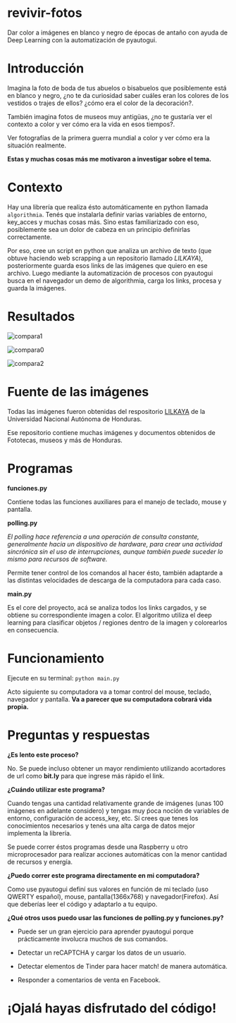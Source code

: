 # revivir-fotos
Dar color a imágenes en blanco y negro de épocas de antaño con ayuda de Deep Learning con la automatización de pyautogui. 

# Introducción

Imagina la foto de boda de tus abuelos o bisabuelos que posiblemente está en blanco y negro, ¿no te da curiosidad saber cuáles eran los colores de los vestidos o trajes de ellos? ¿cómo era el color de la decoración?.

También imagina fotos de museos muy antigüas, ¿no te gustaría ver el contexto a color y ver cómo era la vida en esos tiempos?. 

Ver fotografías de la primera guerra mundial a color y ver cómo era la situación realmente. 

**Estas y muchas cosas más me motivaron a investigar sobre el tema.**

# Contexto

Hay una librería que realiza ésto automáticamente en python llamada ```algorithmia```. Tenés que instalarla definir varias variables de entorno, key_acces y muchas cosas más. Sino estas familiarizado con eso, posiblemente sea un dolor de cabeza en un principio definirlas correctamente. 

Por eso, cree un script en python que analiza un archivo de texto (que obtuve haciendo web scrapping a un repositorio llamado _LILKAYA_), posteriormente guarda esos links de las imágenes que quiero en ese archivo. Luego mediante la automatización de procesos con pyautogui busca en el navegador un demo de algorithmia, carga los links, procesa y guarda la imágenes.

# Resultados

![compara1](https://github.com/cabustillo13/revivir-fotos/blob/master/Ejemplos/comparar1.png)

![compara0](https://github.com/cabustillo13/revivir-fotos/blob/master/Ejemplos/comparar0.png)

![compara2](https://github.com/cabustillo13/revivir-fotos/blob/master/Ejemplos/comparar2.png)

# Fuente de las imágenes

Todas las imágenes fueron obtenidas del respositorio [LILKAYA](https://lilkaya.unah.edu.hn/) de la Universidad Nacional Autónoma de Honduras. 

Ese repositorio contiene muchas imágenes y documentos obtenidos de Fototecas, museos y más de Honduras.

# Programas

**funciones.py**

Contiene todas las funciones auxiliares para el manejo de teclado, mouse y pantalla.

**polling.py**

_El polling hace referencia a una operación de consulta constante, generalmente hacia un dispositivo de hardware, para crear una actividad sincrónica sin el uso de interrupciones, aunque también puede suceder lo mismo para recursos de software._

Permite tener control de los comandos al hacer ésto, también adaptarde a las distintas velocidades de descarga de la computadora para cada caso.

**main.py**

Es el core del proyecto, acá se analiza todos los links cargados, y se obtiene su correspondiente imagen a color. El algoritmo utiliza el deep learning para clasificar objetos / regiones dentro de la imagen y colorearlos en consecuencia.

# Funcionamiento

Ejecute en su terminal: ```python main.py```

Acto siguiente su computadora va a tomar control del mouse, teclado, navegador y pantalla. **Va a parecer que su computadora cobrará vida propia.**

# Preguntas y respuestas

**¿Es lento este proceso?** 

No. Se puede incluso obtener un mayor rendimiento utilizando acortadores de url como **bit.ly** para que ingrese más rápido el link. 

**¿Cuándo utilizar este programa?** 

Cuando tengas una cantidad relativamente grande de imágenes (unas 100 imágenes en adelante considero) y tengas muy ṕoca noción de variables de entorno, configuración de access_key, etc. Sí crees que tenes los conocimientos necesarios y tenés una alta carga de datos mejor implementa la librería.

Se puede correr éstos programas desde una Raspberry u otro microprocesador para realizar acciones automáticas con la menor cantidad de recursos y energía.

**¿Puedo correr este programa directamente en mi computadora?**

Como use pyautogui definí sus valores en función de mi teclado (uso QWERTY español), mouse, pantalla(1366x768) y navegador(Firefox). Así que deberías leer el código y adaptarlo a tu equipo.

**¿Qué otros usos puedo usar las funciones de polling.py y funciones.py?** 

* Puede ser un gran ejercicio para aprender pyautogui porque prácticamente involucra muchos de sus comandos.

* Detectar un reCAPTCHA y cargar los datos de un usuario.

* Detectar elementos de Tinder para hacer match! de manera automática.

* Responder a comentarios de venta en Facebook.

# ¡Ojalá hayas disfrutado del código!
